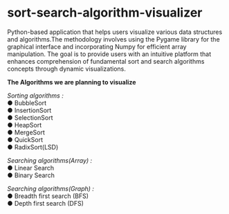# sort-search-algorithm-visualizer
Python-based application that helps users visualize various data structures and algorithms.The methodology involves using the Pygame library for the graphical interface and incorporating Numpy for efficient array manipulation. The goal is to provide users with an intuitive platform that enhances comprehension of fundamental sort and search algorithms concepts through dynamic visualizations.

**The Algorithms we are planning to visualize**

_Sorting algorithms :_<br>
●	BubbleSort<br>
●	InsertionSort<br>
●	SelectionSort<br>
●	HeapSort<br>
●	MergeSort<br>
●	QuickSort<br>
●	RadixSort(LSD)<br>

_Searching algorithms(Array) :_<br>
●	Linear Search<br>
●	Binary Search<br>

_Searching algorithms(Graph) :_<br>
●	Breadth first search (BFS)<br>
●	Depth first search (DFS)<br>

